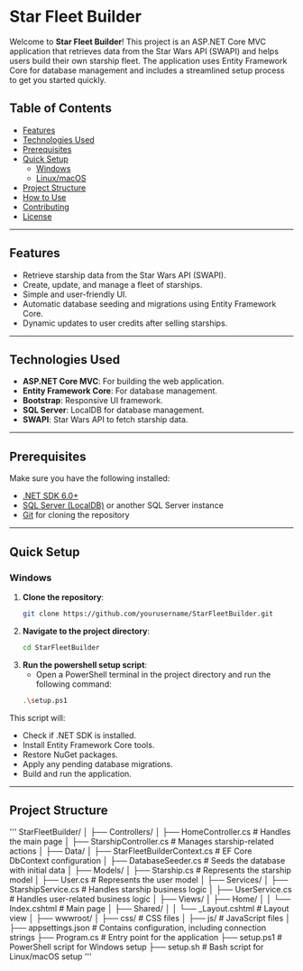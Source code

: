 ﻿# **Star Fleet Builder**

Welcome to **Star Fleet Builder**! This project is an ASP.NET Core MVC application that retrieves data from the Star Wars API (SWAPI) and helps users build their own starship fleet. The application uses Entity Framework Core for database management and includes a streamlined setup process to get you started quickly.

## **Table of Contents**
- [Features](#features)
- [Technologies Used](#technologies-used)
- [Prerequisites](#prerequisites)
- [Quick Setup](#quick-setup)
  - [Windows](#windows)
  - [Linux/macOS](#linuxmacos)
- [Project Structure](#project-structure)
- [How to Use](#how-to-use)
- [Contributing](#contributing)
- [License](#license)

---

## **Features**

- Retrieve starship data from the Star Wars API (SWAPI).
- Create, update, and manage a fleet of starships.
- Simple and user-friendly UI.
- Automatic database seeding and migrations using Entity Framework Core.
- Dynamic updates to user credits after selling starships.

---

## **Technologies Used**

- **ASP.NET Core MVC**: For building the web application.
- **Entity Framework Core**: For database management.
- **Bootstrap**: Responsive UI framework.
- **SQL Server**: LocalDB for database management.
- **SWAPI**: Star Wars API to fetch starship data.

---

## **Prerequisites**

Make sure you have the following installed:

- [.NET SDK 6.0+](https://dotnet.microsoft.com/download)
- [SQL Server (LocalDB)](https://docs.microsoft.com/en-us/sql/database-engine/configure-windows/sql-server-express-localdb?view=sql-server-ver15) or another SQL Server instance
- [Git](https://git-scm.com/) for cloning the repository

---

## **Quick Setup**

### **Windows**

1. **Clone the repository**:
   ```bash
   git clone https://github.com/yourusername/StarFleetBuilder.git
   ```
2. **Navigate to the project directory**:
   ```bash
   cd StarFleetBuilder
   ```
3. **Run the powershell setup script**:
	- Open a PowerShell terminal in the project directory and run the following command:
   ```bash
   .\setup.ps1
   ```
This script will:
   - Check if .NET SDK is installed.
   - Install Entity Framework Core tools.
   - Restore NuGet packages.
   - Apply any pending database migrations.
   - Build and run the application.

---

## **Project Structure**
'''
StarFleetBuilder/
│
├── Controllers/
│   ├── HomeController.cs  # Handles the main page
│   ├── StarshipController.cs  # Manages starship-related actions
│
├── Data/
│   ├── StarFleetBuilderContext.cs  # EF Core DbContext configuration
│   ├── DatabaseSeeder.cs  # Seeds the database with initial data
│
├── Models/
│   ├── Starship.cs  # Represents the starship model
│   ├── User.cs  # Represents the user model
│
├── Services/
│   ├── StarshipService.cs  # Handles starship business logic
│   ├── UserService.cs  # Handles user-related business logic
│
├── Views/
│   ├── Home/
│   │   └── Index.cshtml  # Main page
│   ├── Shared/
│   │   └── _Layout.cshtml  # Layout view
│
├── wwwroot/
│   ├── css/  # CSS files
│   ├── js/   # JavaScript files
│
├── appsettings.json  # Contains configuration, including connection strings
├── Program.cs  # Entry point for the application
├── setup.ps1  # PowerShell script for Windows setup
├── setup.sh  # Bash script for Linux/macOS setup
'''